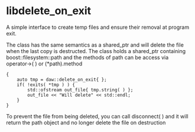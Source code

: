 # libdelete_on_exit
A simple interface to create temp files and ensure their removal at program exit.

The class has the same semantics as a shared_ptr and will delete the file when the last copy is destructed.
The class holds a shared_ptr containing boost::filesystem::path and the methods of path can be access via operator->( ) or (*path).method
```
{
	auto tmp = daw::delete_on_exit{ };
	if( !exits( *tmp ) ) {
		std::ofstream out_file{ tmp.string( ) };
		out_file << "Will delete" << std::endl;
	}
}
```
To prevent the file from being deleted, you can call disconnect( ) and it will return the path object and no longer delete the file on destruction
